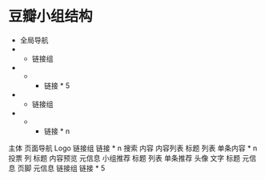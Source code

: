# 豆瓣小组结构
* 全局导航
* * 链接组
* * * 链接 * 5
* * 链接组
* * * 链接 * n

主体
    页面导航
        Logo
        链接组
            链接 * n
        搜索
    内容
        内容列表
            标题
            列表
                单条内容 * n
                    投票
                    列
                        标题
                        内容预览
                        元信息
        小组推荐
            标题
            列表
                单条推荐
                    头像
                    文字
                        标题
                        元信息
页脚
    元信息
    链接组
        链接 * 5